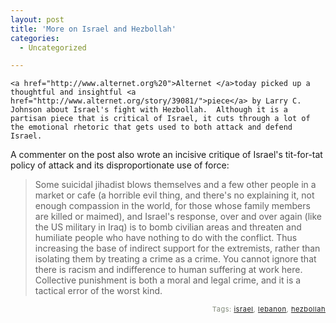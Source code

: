 ```yaml
---
layout: post
title: 'More on Israel and Hezbollah'
categories:
  - Uncategorized

---
```



    <a href="http://www.alternet.org%20">Alternet </a>today picked up a thoughtful and insightful <a href="http://www.alternet.org/story/39081/">piece</a> by Larry C. Johnson about Israel's fight with Hezbollah.  Although it is a partisan piece that is critical of Israel, it cuts through a lot of the emotional rhetoric that gets used to both attack and defend Israel.

A commenter on the post also wrote an incisive critique of Israel's tit-for-tat policy of attack and its disproportionate use of force: 

<blockquote class="posterous_medium_quote">Some suicidal jihadist blows themselves and a few other people in a market or cafe (a horrible evil thing, and there's no explaining it, not enough compassion in the world, for those whose family members are killed or maimed), and Israel's response, over and over again (like the US military in Iraq) is to bomb civilian areas and threaten and humiliate people who have nothing to do with the conflict. Thus increasing the base of indirect support for the extremists, rather than isolating them by treating a crime as a crime. You cannot ignore that there is racism and indifference to human suffering at work here. Collective punishment is both a moral and legal crime, and it is a tactical error of the worst kind.</blockquote>

<p style="text-align:right;font-size:11px;letter-spacing:.05em;color:#808979;">Tags: <a href="http://www.technorati.com/tag/israel" rel="tag">israel</a>, <a href="http://www.technorati.com/tag/lebanon" rel="tag">lebanon</a>, <a href="http://www.technorati.com/tag/hezbollah" rel="tag">hezbollah</a></p>
  
